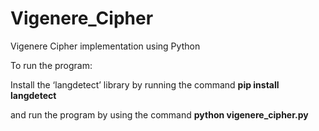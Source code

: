 # Vigenere_Cipher
Vigenere Cipher implementation using Python

To run the program: 

Install the ‘langdetect’ library by running the command 
**pip install langdetect**

and run the program by using the command 
**python vigenere_cipher.py**
